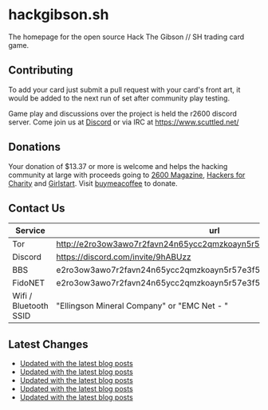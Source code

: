 # hackgibson.sh
The homepage for the open source Hack The Gibson // SH trading card game.


## Contributing

To add your card just submit a pull request with your card's front art, it would be added to the next run of set after community play testing.

Game play and discussions over the project is held the r2600 discord server. Come join us at [Discord](https://discord.com/invite/9hABUzz) or via IRC at https://www.scuttled.net/


## Donations

Your donation of $13.37 or more is welcome and helps the hacking community at large with proceeds going to [2600 Magazine](https://2600.com/), [Hackers for Charity](https://hackersforcharity.org) and [Girlstart](https://girlstart.org).  Visit [buymeacoffee](https://www.buymeacoffee.com/hackgibson.sh) to donate.


## Contact Us

Service | url
-|-
Tor | http://e2ro3ow3awo7r2favn24n65ycc2qmzkoayn5r57e3f56nvjwdcgg32ad.onion
Discord | https://discord.com/invite/9hABUzz
BBS | e2ro3ow3awo7r2favn24n65ycc2qmzkoayn5r57e3f56nvjwdcgg32ad.onion:23
FidoNET | e2ro3ow3awo7r2favn24n65ycc2qmzkoayn5r57e3f56nvjwdcgg32ad.onion:24554
Wifi / Bluetooth SSID | "Ellingson Mineral Company" or "EMC Net - <fidonet address>"

## Latest Changes
<!-- BLOG-POST-LIST:START -->
- [Updated with the latest blog posts](https://github.com/DFW2600/hackgibson.sh/commit/c380e39ef05be837bb5d76bc183fc0e1d846494c)
- [Updated with the latest blog posts](https://github.com/DFW2600/hackgibson.sh/commit/15a94ba5f82d8f6d9fe39ecad4849bfbe984893c)
- [Updated with the latest blog posts](https://github.com/DFW2600/hackgibson.sh/commit/1caf070b03e197b93d22aef4bcc9d0cef1575f5e)
- [Updated with the latest blog posts](https://github.com/DFW2600/hackgibson.sh/commit/163119a0a9dd338d6cb3016221a5cda2e2097293)
- [Updated with the latest blog posts](https://github.com/DFW2600/hackgibson.sh/commit/b2a7803f4ea8644c556025a7d9ab527df1a88d48)
<!-- BLOG-POST-LIST:END -->
